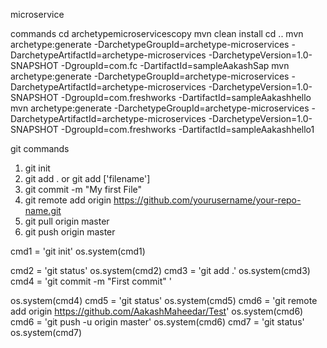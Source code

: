 microservice

commands 
cd archetypemicroservicescopy
mvn clean install
cd ..
mvn archetype:generate -DarchetypeGroupId=archetype-microservices -DarchetypeArtifactId=archetype-microservices -DarchetypeVersion=1.0-SNAPSHOT -DgroupId=com.fc -DartifactId=sampleAakashSap
mvn archetype:generate -DarchetypeGroupId=archetype-microservices -DarchetypeArtifactId=archetype-microservices -DarchetypeVersion=1.0-SNAPSHOT -DgroupId=com.freshworks -DartifactId=sampleAakashhello
mvn archetype:generate -DarchetypeGroupId=archetype-microservices -DarchetypeArtifactId=archetype-microservices -DarchetypeVersion=1.0-SNAPSHOT -DgroupId=com.freshworks -DartifactId=sampleAakashhello1

git commands
1) git init
 2) git add . or git add ['filename']
 3) git commit -m "My first File"
 4) git remote add origin https://github.com/yourusername/your-repo-name.git
 5) git pull origin master
 6) git push origin master
 
 
 cmd1 = 'git init'
 os.system(cmd1)
 
 cmd2 = 'git status'
 os.system(cmd2)
 cmd3 = 'git add .'
 os.system(cmd3)
 cmd4 = 'git commit -m "First commit" '
 
 os.system(cmd4)
 cmd5 = 'git status'
 os.system(cmd5)
 cmd6 = 'git remote add origin https://github.com/AakashMaheedar/Test'
 os.system(cmd6)
 cmd6 = 'git push -u origin master'
 os.system(cmd6)
 cmd7 = 'git status'
 os.system(cmd7)
